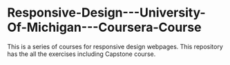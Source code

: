 # Responsive-Design---University-Of-Michigan---Coursera-Course
This is a series of courses for responsive design webpages. This repository has the all the exercises including Capstone course.
